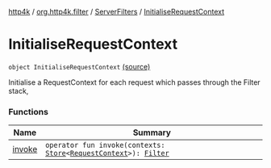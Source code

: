 [http4k](../../../index.md) / [org.http4k.filter](../../index.md) / [ServerFilters](../index.md) / [InitialiseRequestContext](./index.md)

# InitialiseRequestContext

`object InitialiseRequestContext` [(source)](https://github.com/http4k/http4k/blob/master/http4k-core/src/main/kotlin/org/http4k/filter/ServerFilters.kt#L177)

Initialise a RequestContext for each request which passes through the Filter stack,

### Functions

| Name | Summary |
|---|---|
| [invoke](invoke.md) | `operator fun invoke(contexts: `[`Store`](../../../org.http4k.core/-store/index.md)`<`[`RequestContext`](../../../org.http4k.core/-request-context/index.md)`>): `[`Filter`](../../../org.http4k.core/-filter/index.md) |
